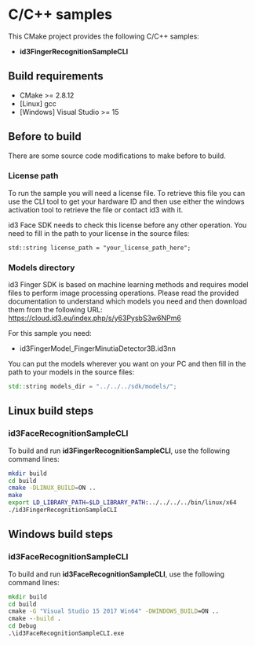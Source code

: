 # C/C++ samples

This CMake project provides the following C/C++ samples: 
* **id3FingerRecognitionSampleCLI**

## Build requirements

* CMake >= 2.8.12
* [Linux] gcc
* [Windows] Visual Studio >= 15

## Before to build

There are some source code modifications to make before to build.

### License path

To run the sample you will need a license file. To retrieve this file you can use the CLI tool to get your hardware ID and then use either the windows activation tool to retrieve the file or contact id3 with it.

id3 Face SDK needs to check this license before any other operation. You need to fill in the path to your license in the source files:

    std::string license_path = "your_license_path_here";

### Models directory

id3 Finger SDK is based on machine learning methods and requires model files to perform image processing operations. Please read the provided documentation to understand which models you need and then download them from the following URL: https://cloud.id3.eu/index.php/s/y63PysbS3w6NPm6

For this sample you need:
- id3FingerModel_FingerMinutiaDetector3B.id3nn

You can put the models wherever you want on your PC and then fill in the path to your models in the source files:
```c++    
std::string models_dir = "../../../sdk/models/";
```

## Linux build steps

### id3FaceRecognitionSampleCLI

To build and run **id3FingerRecognitionSampleCLI**, use the following command lines:

```bash
mkdir build
cd build
cmake -DLINUX_BUILD=ON ..
make
export LD_LIBRARY_PATH=$LD_LIBRARY_PATH:../../../../bin/linux/x64
./id3FingerRecognitionSampleCLI
```

## Windows build steps

### id3FaceRecognitionSampleCLI

To build and run **id3FaceRecognitionSampleCLI**, use the following command lines:
```bat
mkdir build
cd build
cmake -G "Visual Studio 15 2017 Win64" -DWINDOWS_BUILD=ON ..
cmake --build .
cd Debug
.\id3FaceRecognitionSampleCLI.exe
```